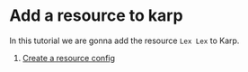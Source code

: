 # Add a resource to karp

In this tutorial we are gonna add the resource `Lex Lex` to Karp.

1. [Create a resource config](create-resource-config.md)